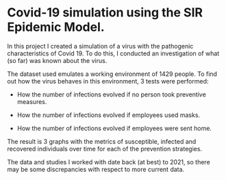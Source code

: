 # Covid-19 simulation using the SIR Epidemic Model.

In this project I created a simulation of a virus with the pathogenic characteristics of Covid 19. To do this, I conducted an investigation of what (so far) was known about the virus.

The dataset used emulates a working environment of 1429 people. To find out how the virus behaves in this environment, 3 tests were performed:

* How the number of infections evolved if no person took preventive measures.

* How the number of infections evolved if employees used masks.

* How the number of infections evolved if employees were sent home.

The result is 3 graphs with the metrics of susceptible, infected and recovered individuals over time for each of the prevention strategies.

The data and studies I worked with date back (at best) to 2021, so there may be some discrepancies with respect to more current data.
